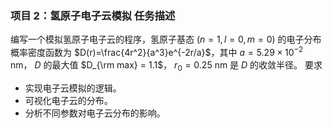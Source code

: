 ### 项目 2：氢原子电子云模拟 任务描述
编写一个模拟氢原子电子云的程序，氢原子基态 ($n=1, l=0, m=0$) 的电子分布概率密度函数为 $D(r)=\frac{4r^2}{a^3}e^{-2r/a}$，其中 $a = 5.29 \times 10^{-2}$ nm， $D$ 的最大值 $D_{\rm max} = 1.1$， $r_0 = 0.25$ nm 是 $D$ 的收敛半径。
 要求
- 实现电子云模拟的逻辑。
- 可视化电子云的分布。
- 分析不同参数对电子云分布的影响。